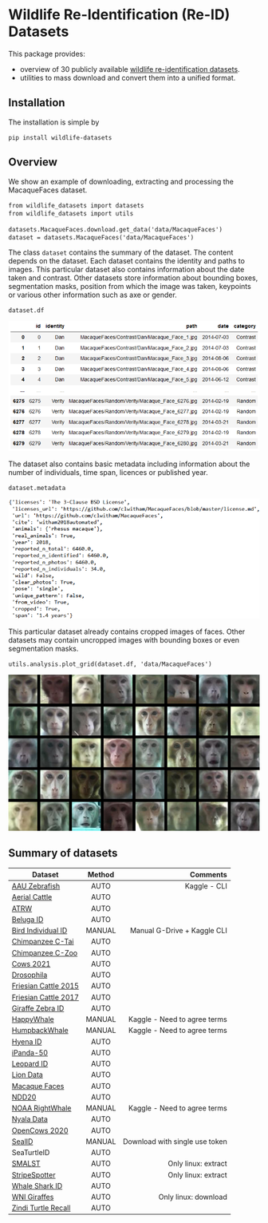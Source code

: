 # Wildlife Re-Identification (Re-ID) Datasets

This package provides:
- overview of 30 publicly available [wildlife re-identification datasets](notebooks/dataset_descriptions.ipynb).
- utilities to mass download and convert them into a unified format.


## Installation

The installation is simple by
```
pip install wildlife-datasets
```


## Overview

We show an example of downloading, extracting and processing the MacaqueFaces dataset.

```
from wildlife_datasets import datasets
from wildlife_datasets import utils

datasets.MacaqueFaces.download.get_data('data/MacaqueFaces')
dataset = datasets.MacaqueFaces('data/MacaqueFaces')
```

The class `dataset` contains the summary of the dataset. The content depends on the dataset. Each dataset contains the identity and paths to images. This particular dataset also contains information about the date taken and contrast. Other datasets store information about bounding boxes, segmentation masks, position from which the image was taken, keypoints or various other information such as axe or gender.

```
dataset.df
```

![](images/MacaqueFaces_DataFrame.png)

The dataset also contains basic metadata including information about the number of individuals, time span, licences or published year.

```
dataset.metadata
```

![](images/MacaqueFaces_Metadata.png)

This particular dataset already contains cropped images of faces. Other datasets may contain uncropped images with bounding boxes or even segmentation masks.

```
utils.analysis.plot_grid(dataset.df, 'data/MacaqueFaces')
```

![](images/MacaqueFaces_Grid.png)


## Summary of datasets



| Dataset                | Method  |             Comments           |
|------------------------|:-------:|-------------------------------:|
| [AAU Zebrafish](https://www.kaggle.com/datasets/aalborguniversity/aau-zebrafish-reid)          | AUTO    | Kaggle - CLI                   |
| [Aerial Cattle](https://data.bris.ac.uk/data/dataset/3owflku95bxsx24643cybxu3qh)          | AUTO    |                                |
| [ATRW](https://lila.science/datasets/atrw)                   | AUTO    |                                |
| [Beluga ID](https://lila.science/datasets/beluga-id-2022/)              | AUTO    |                                |
| [Bird Individual ID](https://github.com/AndreCFerreira/Bird_individualID)     | MANUAL  | Manual G-Drive + Kaggle CLI    |
| [Chimpanzee C-Tai](https://github.com/cvjena/chimpanzee_faces)       | AUTO    |                                |
| [Chimpanzee C-Zoo](https://github.com/cvjena/chimpanzee_faces)       | AUTO    |                                |
| [Cows 2021](https://data.bris.ac.uk/data/dataset/4vnrca7qw1642qlwxjadp87h7)              | AUTO    |                                |
| [Drosophila](https://github.com/j-schneider/fly_eye)             | AUTO    |                                |
| [Friesian Cattle 2015](https://data.bris.ac.uk/data/dataset/wurzq71kfm561ljahbwjhx9n3)   | AUTO    |                                |
| [Friesian Cattle 2017](https://data.bris.ac.uk/data/dataset/2yizcfbkuv4352pzc32n54371r)   | AUTO    |                                |
| [Giraffe Zebra ID](https://lila.science/datasets/great-zebra-giraffe-id)       | AUTO    |                                |
| [HappyWhale](https://www.kaggle.com/competitions/happy-whale-and-dolphin)             | MANUAL  | Kaggle - Need to agree terms   |
| [HumpbackWhale](https://www.kaggle.com/competitions/humpback-whale-identification)          | MANUAL  | Kaggle - Need to agree terms   |
| [Hyena ID](https://lila.science/datasets/hyena-id-2022/)               | AUTO    |                                |
| [iPanda-50](https://github.com/iPandaDateset/iPanda-50)              | AUTO    |                                |
| [Leopard ID](https://lila.science/datasets/leopard-id-2022/)             | AUTO    |                                |
| [Lion Data](https://github.com/tvanzyl/wildlife_reidentification)              | AUTO    |                                |
| [Macaque Faces](https://github.com/clwitham/MacaqueFaces)          | AUTO    |                                |
| [NDD20](https://doi.org/10.25405/data.ncl.c.4982342)                  | AUTO    |                                |
| [NOAA RightWhale](https://www.kaggle.com/c/noaa-right-whale-recognition)        | MANUAL  | Kaggle - Need to agree terms   |
| [Nyala Data](https://github.com/tvanzyl/wildlife_reidentification)             | AUTO    |                                |
| [OpenCows 2020](https://data.bris.ac.uk/data/dataset/10m32xl88x2b61zlkkgz3fml17)           | AUTO    |                                |
| [SealID](https://doi.org/10.23729/0f4a3296-3b10-40c8-9ad3-0cf00a5a4a53)                 | MANUAL  | Download with single use token |
| SeaTurtleID                 | AUTO    |                                |
| [SMALST](https://github.com/silviazuffi/smalst)                 | AUTO    | Only linux: extract            |
| [StripeSpotter](https://code.google.com/archive/p/stripespotter/downloads)          | AUTO    | Only linux: extract            |
| [Whale Shark ID](https://lila.science/datasets/whale-shark-id)         | AUTO    |                                |
| [WNI Giraffes](https://lila.science/datasets/wni-giraffes)           | AUTO    | Only linux: download          |
| [Zindi Turtle Recall](https://zindi.africa/competitions/turtle-recall-conservation-challenge)    | AUTO    |                                |

